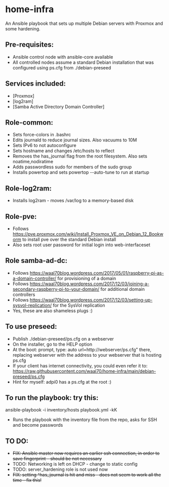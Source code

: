 # home-infra

An Ansible playbook that sets up multiple Debian servers with Proxmox and some hardening.

## Pre-requisites:
* Ansible control node with ansible-core available
* All controlled nodes assume a standard Debian installation that was configured using ps.cfg from ./debian-preseed

## Services included:
* [Proxmox]
* [log2ram]
* [Samba Active Directory Domain Controller]

## Role-common:
* Sets force-colors in .bashrc
* Edits journald to reduce journal sizes. Also vacuums to 10M
* Sets IPv6 to not autoconfigure
* Sets hostname and changes /etc/hosts to reflect
* Removes the has_journal flag from the root filesystem. Also sets noatime,nodiratime
* Adds passwordless sudo for members of the sudo group
* Installs powertop and sets powertop --auto-tune to run at startup

## Role-log2ram:
* Installs log2ram - moves /var/log to a memory-based disk

## Role-pve:
* Follows https://pve.proxmox.com/wiki/Install_Proxmox_VE_on_Debian_12_Bookworm to install pve over the standard Debian install
* Also sets root user password for initial login into web-interfaceset

## Role samba-ad-dc:
* Follows https://waal70blog.wordpress.com/2017/05/01/raspberry-pi-as-a-domain-controller/ for provisioning of a domain
* Follows https://waal70blog.wordpress.com/2017/12/03/joining-a-secondary-raspberry-pi-to-your-domain/ for additional domain controllers
* Follows https://waal70blog.wordpress.com/2017/12/03/setting-up-sysvol-replication/ for the SysVol replication
* Yes, these are also shameless plugs :)

## To use preseed:
* Publish ./debian-preseed/ps.cfg on a webserver
* On the installer, go to the HELP option
* At the boot: prompt, type: auto url=http://webserver/ps.cfg" there, replacing webserver with the address to your webserver that is hosting ps.cfg
* If your client has internet connectivity, you could even refer it to: https://raw.githubusercontent.com/waal70/home-infra/main/debian-preseed/ps.cfg 
* Hint for myself: adpi0 has a ps.cfg at the root :)

## To run the playbook: try this:
ansible-playbook -i inventory/hosts playbook.yml -kK

- Runs the playbook with the inventory file from the repo, asks for SSH and become passwords

## TO DO:
* ~~FIX: Ansible master now requires an earlier ssh connection, in order to save fingerprint - should be not necessary~~
* TODO: Networking is left on DHCP - change to static config
* TODO: server_hardening role is not used now
* ~~FIX: setting ^has_journal is hit and miss - does not seem to work all the time - fix this!~~
